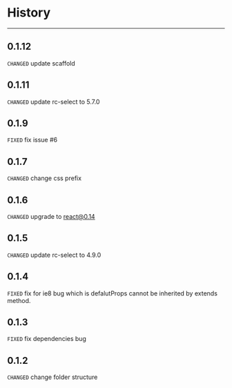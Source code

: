 # History

---

## 0.1.12

`CHANGED` update scaffold

## 0.1.11

`CHANGED` update rc-select to 5.7.0

## 0.1.9

`FIXED` fix issue #6

## 0.1.7
`CHANGED` change css prefix

## 0.1.6
`CHANGED` upgrade to react@0.14

## 0.1.5
`CHANGED` update rc-select to 4.9.0

## 0.1.4

`FIXED` fix for ie8 bug which is defalutProps cannot be inherited by extends method.

## 0.1.3

`FIXED` fix dependencies bug

## 0.1.2

`CHANGED` change folder structure
